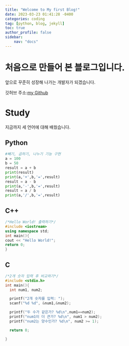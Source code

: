```yaml
---
title: "Welcome to My first Blog!"
date: 2023-03-23 01:41:28 -0400
categories: coding
tag: [python, blog, jekyll]
toc: true
author_profile: false
sidebar: 
    nav: "docs"
---
```


# 처음으로 만들어 본 블로그입니다.
앞으로 꾸준히 성장해 나가는 개발자가 되겠습니다.

깃허브 주소:[my Github](https://github.com/Geunyeong-Kwon)

# Study
지금까지 세 언어에 대해 배웠습니다.
## Python
```python
#빼기, 곱하기, 나누기 기능 구현
a = 100
b = 50
result = a + b
print(result)
print(a,'+',b,'=',result)
result = a - b
print(a,'-',b,'=',result)
result = a / b
print(a,'/',b,'=',result)
```
## C++
```c++
/*Hello World! 출력하기*/
#include <iostream>
using namespace std;
int main(){
cout << "Hello World!";
return 0;
}
```
## C
```c
/*2개 숫자 입력 후 비교하기*/
#include <stdio.h>
int main(){
  int num1, num2;

  printf("2개 숫자를 입력: ");
  scanf("%d %d", &num1,&num2);

  printf("두 수가 같은가? %d\n",num1==num2);
  printf("num1이 더 큰가? %d\n", num1 > num2);
  printf("num2는 양수인가? %d\n", num2 >= 1);

  return 0;

}
```